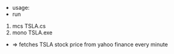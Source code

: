 - usage:
- run
1) mcs TSLA.cs
2) mono TSLA.exe

- => fetches TSLA stock price from yahoo finance every minute
